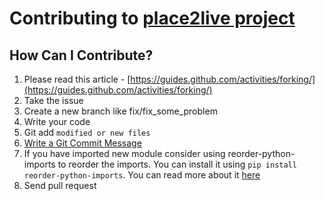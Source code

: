 # Contributing to [place2live project](https://github.com/serhii73/place2live)

## How Can I Contribute?
1. Please read this article - [https://guides.github.com/activities/forking/](https://guides.github.com/activities/forking/)
2. Take the issue
3. Create a new branch like fix/fix_some_problem
4. Write your code
5. Git add `modified or new files`
6. [Write a Git Commit Message](https://chris.beams.io/posts/git-commit/)
7. If you have imported new module consider using reorder-python-imports to reorder the imports. You can install it using `pip install reorder-python-imports`. You can read more about it [here](https://pypi.org/project/reorder-python-imports/)
7. Send pull request
